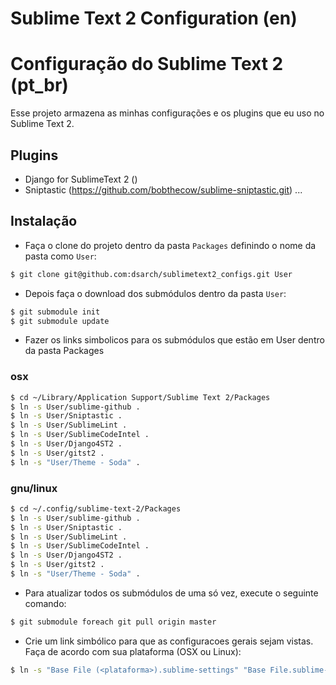 # Sublime Text 2 Configuration (en)




# Configuração do Sublime Text 2 (pt_br)

Esse projeto armazena as minhas configurações e os plugins que eu uso no
Sublime Text 2.

## Plugins

* Django for SublimeText 2 ()
* Sniptastic (https://github.com/bobthecow/sublime-sniptastic.git)
...

## Instalação

* Faça o clone do projeto dentro da pasta ``Packages`` definindo o nome da
pasta como ``User``:

```bash
$ git clone git@github.com:dsarch/sublimetext2_configs.git User
```

* Depois faça o download dos submódulos dentro da pasta ``User``:

```bash
$ git submodule init
$ git submodule update
```

* Fazer os links simbolicos para os submódulos que estão em User dentro da
pasta Packages

### osx

```bash
$ cd ~/Library/Application Support/Sublime Text 2/Packages
$ ln -s User/sublime-github .
$ ln -s User/Sniptastic .
$ ln -s User/SublimeLint .
$ ln -s User/SublimeCodeIntel .
$ ln -s User/Django4ST2 .
$ ln -s User/gitst2 .
$ ln -s "User/Theme - Soda" .
```

### gnu/linux

```bash
$ cd ~/.config/sublime-text-2/Packages
$ ln -s User/sublime-github .
$ ln -s User/Sniptastic .
$ ln -s User/SublimeLint .
$ ln -s User/SublimeCodeIntel .
$ ln -s User/Django4ST2 .
$ ln -s User/gitst2 .
$ ln -s "User/Theme - Soda" .
```

* Para atualizar todos os submódulos de uma só vez, execute o seguinte comando:

```bash
$ git submodule foreach git pull origin master
```

* Crie um link simbólico para que as configuracoes gerais sejam vistas. Faça de
acordo com sua plataforma (OSX ou Linux):

```bash
$ ln -s "Base File (<plataforma>).sublime-settings" "Base File.sublime-settings"
```
